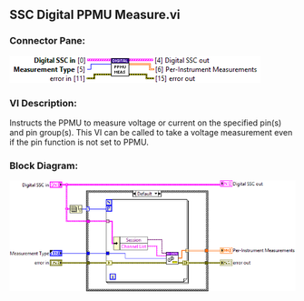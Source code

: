 ## **SSC Digital PPMU Measure.vi**
### Connector Pane:
![alt text](/docs/images/Instrument%20Control/Digital/SSC%20Digital/PPMU/SSC%20Digital%20PPMU%20Measure.vic.png "SSC Digital PPMU Measure.vi connector pane")

### VI Description:
Instructs the PPMU to measure voltage or current on the specified pin(s) and pin group(s). This VI can be called to take a voltage measurement even if the pin function is not set to PPMU.

### Block Diagram:
![alt text](/docs/images/Instrument%20Control/Digital/SSC%20Digital/PPMU/SSC%20Digital%20PPMU%20Measure.vid.png "SSC Digital PPMU Measure.vi block diagram")
